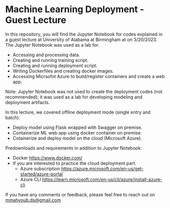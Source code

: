 # Machine Learning Deployment - Guest Lecture 
In this repository, you will find the Jupyter Notebook for codes explained in a guest lecture at University of Alabama at Birmingham at  on 3/20/2023. The Jupyter Notebook was used as a lab for:
- Accessing and processing data.
- Creating and running training script.
- Creating and running deployment script.
- Writing Dockerfiles and creating docker images.
- Accessing Micrsofot Azure to build/register containers and create a web app.

Note: Jupyter Notebook was not used to create the deployment codes (not recommended); it was used as a lab for developing modeling and deployment artifacts. 

In this lecture, we covered offline deployment mode (single entry and batch):
  - Deploy model using Flask wrapped with Swagger on premise.
  - Containerize ML web app using docker container on premise. 
  - Cotainerize and deploy model on the cloud (Microsoft Azure). 

Predownloads and requirements in addition to Jupyter Notebook:
- Docker https://www.docker.com/
- If you are interested to practice the cloud deployment part.
  - Azure subscription https://azure.microsoft.com/en-us/get-started/azure-portal
  - Azure CLI  https://learn.microsoft.com/en-us/cli/azure/install-azure-cli 

If you have any comments or feedback, please feel free to reach out on mmahyoub.ds@gmail.com
